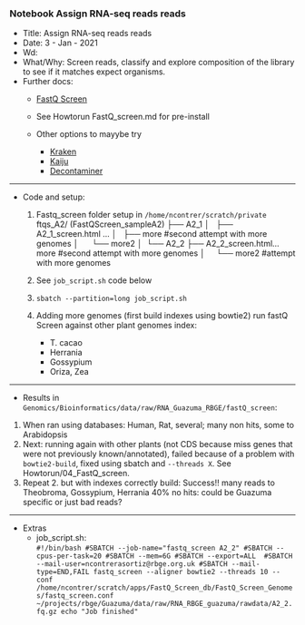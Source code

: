 ### Notebook Assign RNA-seq reads reads
- Title: Assign RNA-seq reads reads
- Date: 3 - Jan - 2021
- Wd: 
- What/Why: Screen reads, classify and explore composition of the library to see if it matches expect organisms.
- Further docs:
	- [FastQ Screen](https://www.bioinformatics.babraham.ac.uk/projects/fastq_screen/)
	- See Howtorun FastQ_screen.md for pre-install

	- Other options to mayybe try
		- [Kraken](https://ccb.jhu.edu/software/kraken/)
		- [Kaiju](https://github.com/bioinformatics-centre/kaiju)
		- [Decontaminer](https://bmcbioinformatics.biomedcentral.com/articles/10.1186/s12859-019-2684-x)
--------------------------------------------------------------
- Code and setup:

	1. Fastq_screen folder setup in `/home/ncontrer/scratch/private`
		ftqs_A2/ (FastQScreen_sampleA2)
├── A2_1
│   ├── A2_1_screen.html ...
│   ├── more #second attempt with more genomes
│  		   └── 
		more2
│ 
└── A2_2
    ├── A2_2_screen.html... 
		more #second attempt with more genomes
│ 		   └──
		more2 #attempt with more genomes     

	2. See `job_script.sh` code below

	3. `sbatch --partition=long job_script.sh`

	4. Adding more genomes (first build indexes using bowtie2)
	run fastQ Screen against other plant genomes index:
		- T. cacao
		- Herrania
		- Gossypium
		- Oriza, Zea 


----------------------------------------------------------
- Results in `Genomics/Bioinformatics/data/raw/RNA_Guazuma_RBGE/fastQ_screen`:
1. When ran using databases: Human, Rat, several; many non hits, some to Arabidopsis
2. Next: running again with other plants (not CDS because miss genes that were not previously known/annotated), failed because of a problem with `bowtie2-build`, fixed using sbatch and `--threads X`. See Howtorun/04_FastQ_screen.
3. Repeat 2. but with indexes correctly build: Success!! many reads to Theobroma, Gossypium, Herrania
40% no hits: could be Guazuma specific or just bad reads?












--------------------------------------------------------------
- Extras
	- job_script.sh:<br>
	`#!/bin/bash
#SBATCH --job-name="fastq_screen A2_2"
#SBATCH --cpus-per-task=20
#SBATCH --mem=6G
#SBATCH --export=ALL 
#SBATCH --mail-user=ncontrerasortiz@rbge.org.uk
#SBATCH --mail-type=END,FAIL
fastq_screen --aligner bowtie2 --threads 10 --conf /home/ncontrer/scratch/apps/FastQ_Screen_db/FastQ_Screen_Genomes/fastq_screen.conf ~/projects/rbge/Guazuma/data/raw/RNA_RBGE_guazuma/rawdata/A2_2.fq.gz
echo "Job finished"
	`